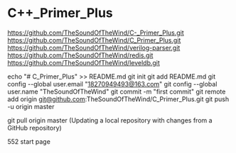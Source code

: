 # C++_Primer_Plus
https://github.com/TheSoundOfTheWind/C-_Primer_Plus.git
https://github.com/TheSoundOfTheWind/C_Primer_Plus.git
https://github.com/TheSoundOfTheWind/verilog-parser.git
https://github.com/TheSoundOfTheWind/redis.git
https://github.com/TheSoundOfTheWind/leveldb.git

echo "# C_Primer_Plus" >> README.md
git init
git add README.md
git config --global user.email "18270949493@163.com"
git config --global user.name "TheSoundOfTheWind"
git commit -m "first commit"
git remote add origin git@github.com:TheSoundOfTheWind/C_Primer_Plus.git
git push -u origin master

git pull origin master (Updating a local repository with changes from a GitHub repository)

552 start page
